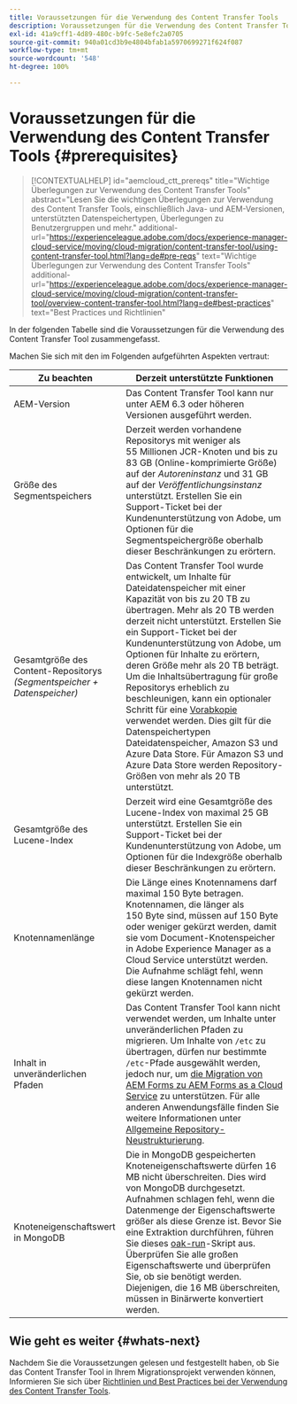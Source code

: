```yaml
---
title: Voraussetzungen für die Verwendung des Content Transfer Tools
description: Voraussetzungen für die Verwendung des Content Transfer Tools
exl-id: 41a9cff1-4d89-480c-b9fc-5e8efc2a0705
source-git-commit: 940a01cd3b9e4804bfab1a5970699271f624f087
workflow-type: tm+mt
source-wordcount: '548'
ht-degree: 100%

---
```


# Voraussetzungen für die Verwendung des Content Transfer Tools {#prerequisites}

>[!CONTEXTUALHELP]
>id="aemcloud_ctt_prereqs"
>title="Wichtige Überlegungen zur Verwendung des Content Transfer Tools"
>abstract="Lesen Sie die wichtigen Überlegungen zur Verwendung des Content Transfer Tools, einschließlich Java- und AEM-Versionen, unterstützten Datenspeichertypen, Überlegungen zu Benutzergruppen und mehr."
>additional-url="https://experienceleague.adobe.com/docs/experience-manager-cloud-service/moving/cloud-migration/content-transfer-tool/using-content-transfer-tool.html?lang=de#pre-reqs" text="Wichtige Überlegungen zur Verwendung des Content Transfer Tools"
>additional-url="https://experienceleague.adobe.com/docs/experience-manager-cloud-service/moving/cloud-migration/content-transfer-tool/overview-content-transfer-tool.html?lang=de#best-practices" text="Best Practices und Richtlinien"

In der folgenden Tabelle sind die Voraussetzungen für die Verwendung des Content Transfer Tool zusammengefasst.

Machen Sie sich mit den im Folgenden aufgeführten Aspekten vertraut:

| Zu beachten | Derzeit unterstützte Funktionen |
|--- |--- |
| AEM-Version | Das Content Transfer Tool kann nur unter AEM 6.3 oder höheren Versionen ausgeführt werden. |
| Größe des Segmentspeichers | Derzeit werden vorhandene Repositorys mit weniger als 55 Millionen JCR-Knoten und bis zu 83 GB (Online-komprimierte Größe) auf der *Autoreninstanz* und 31 GB auf der *Veröffentlichungsinstanz* unterstützt. Erstellen Sie ein Support-Ticket bei der Kundenunterstützung von Adobe, um Optionen für die Segmentspeichergröße oberhalb dieser Beschränkungen zu erörtern. |
| Gesamtgröße des Content-Repositorys <br>*(Segmentspeicher + Datenspeicher)* | Das Content Transfer Tool wurde entwickelt, um Inhalte für Dateidatenspeicher mit einer Kapazität von bis zu 20 TB zu übertragen. Mehr als 20 TB werden derzeit nicht unterstützt. Erstellen Sie ein Support-Ticket bei der Kundenunterstützung von Adobe, um Optionen für Inhalte zu erörtern, deren Größe mehr als 20 TB beträgt. <br>Um die Inhaltsübertragung für große Repositorys erheblich zu beschleunigen, kann ein optionaler Schritt für eine [Vorabkopie](https://experienceleague.adobe.com/docs/experience-manager-cloud-service/moving/cloud-migration/content-transfer-tool/handling-large-content-repositories.html?lang=de#setting-up-pre-copy-step) verwendet werden. Dies gilt für die Datenspeichertypen Dateidatenspeicher, Amazon S3 und Azure Data Store. Für Amazon S3 und Azure Data Store werden Repository-Größen von mehr als 20 TB unterstützt. |
| Gesamtgröße des Lucene-Index | Derzeit wird eine Gesamtgröße des Lucene-Index von maximal 25 GB unterstützt. Erstellen Sie ein Support-Ticket bei der Kundenunterstützung von Adobe, um Optionen für die Indexgröße oberhalb dieser Beschränkungen zu erörtern. |
| Knotennamenlänge | Die Länge eines Knotennamens darf maximal 150 Byte betragen. Knotennamen, die länger als 150 Byte sind, müssen auf 150 Byte oder weniger gekürzt werden, damit sie vom Document-Knotenspeicher in Adobe Experience Manager as a Cloud Service unterstützt werden. Die Aufnahme schlägt fehl, wenn diese langen Knotennamen nicht gekürzt werden. |
| Inhalt in unveränderlichen Pfaden | Das Content Transfer Tool kann nicht verwendet werden, um Inhalte unter unveränderlichen Pfaden zu migrieren. Um Inhalte von `/etc` zu übertragen, dürfen nur bestimmte `/etc`-Pfade ausgewählt werden, jedoch nur, um [die Migration von AEM Forms zu AEM Forms as a Cloud Service](https://experienceleague.adobe.com/docs/experience-manager-forms-cloud-service/forms/migrate-to-forms-as-a-cloud-service.html?lang=de#paths-of-various-aem-forms-specific-assets) zu unterstützen. Für alle anderen Anwendungsfälle finden Sie weitere Informationen unter [Allgemeine Repository-Neustrukturierung](https://experienceleague.adobe.com/docs/experience-manager-64/deploying/restructuring/all-repository-restructuring-in-aem-6-4.html?lang=de#restructuring). |
| Knoteneigenschaftswert in MongoDB | Die in MongoDB gespeicherten Knoteneigenschaftswerte dürfen 16 MB nicht überschreiten. Dies wird von MongoDB durchgesetzt. Aufnahmen schlagen fehl, wenn die Datenmenge der Eigenschaftswerte größer als diese Grenze ist. Bevor Sie eine Extraktion durchführen, führen Sie dieses [oak-run](https://repo1.maven.org/maven2/org/apache/jackrabbit/oak-run/1.38.0/oak-run-1.38.0.jar)-Skript aus. Überprüfen Sie alle großen Eigenschaftswerte und überprüfen Sie, ob sie benötigt werden. Diejenigen, die 16 MB überschreiten, müssen in Binärwerte konvertiert werden. |

## Wie geht es weiter {#whats-next}

Nachdem Sie die Voraussetzungen gelesen und festgestellt haben, ob Sie das Content Transfer Tool in Ihrem Migrationsprojekt verwenden können, Informieren Sie sich über [Richtlinien und Best Practices bei der Verwendung des Content Transfer Tools](https://experienceleague.adobe.com/docs/experience-manager-cloud-service/moving/cloud-migration/content-transfer-tool/guidelines-best-practices-content-transfer-tool.html?lang=de).
